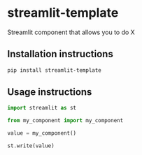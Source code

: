 # streamlit-template

Streamlit component that allows you to do X

## Installation instructions

```sh
pip install streamlit-template
```

## Usage instructions

```python
import streamlit as st

from my_component import my_component

value = my_component()

st.write(value)
```